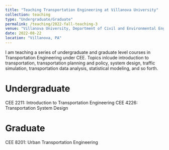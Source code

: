 ```yaml
---
title: "Teaching Transportation Engineering at Villanova University"
collection: teaching
type: "Undergraduate/Graduate"
permalink: /teaching/2022-fall-teaching-3
venue: "Villanova University, Department of Civil and Environmental Engineering"
date: 2022-08-22
location: "Villanova, PA"
---
```


I am teaching a series of undergraduate and graduate level courses in Transportation Engineering under CEE. Topics inlcude introduction to transportation, transportation planning and policy, system design, traffic simulation, transportation data analysis, statistical modeling, and so forth.


Undergraduate
======


CEE 2211: Introduction to Transportation Engineering
CEE 4226: Transportation System Design





Graduate
======
CEE 8201: Urban Transportation Engineering


